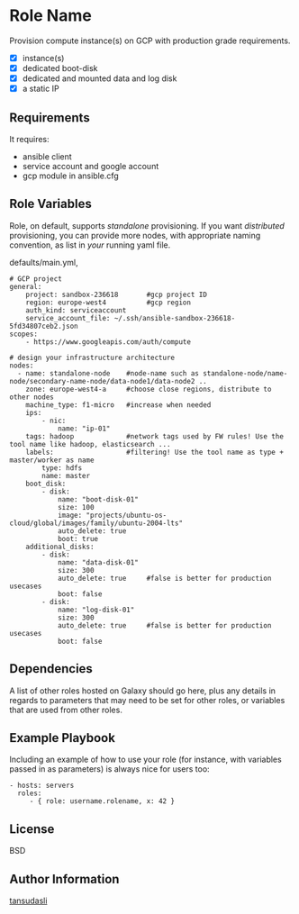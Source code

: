 Role Name
=========

Provision compute instance(s) on GCP with production grade requirements.

- [x] instance(s)
- [x] dedicated boot-disk
- [x] dedicated and mounted data and log disk
- [x] a static IP

Requirements
------------

It requires: 
- ansible client
- service account and google account
- gcp module in ansible.cfg

Role Variables
--------------

Role, on default, supports *standalone* provisioning. If you want *distributed* provisioning, you can provide more nodes, with appropriate naming convention, as list in _your_ running yaml file.

defaults/main.yml, 
```
# GCP project
general:
    project: sandbox-236618       #gcp project ID 
    region: europe-west4          #gcp region
    auth_kind: serviceaccount     
    service_account_file: ~/.ssh/ansible-sandbox-236618-5fd34807ceb2.json
scopes:
    - https://www.googleapis.com/auth/compute

# design your infrastructure architecture
nodes:
  - name: standalone-node    #node-name such as standalone-node/name-node/secondary-name-node/data-node1/data-node2 ..
    zone: europe-west4-a     #choose close regions, distribute to other nodes
    machine_type: f1-micro   #increase when needed
    ips:
        - nic: 
            name: "ip-01"
    tags: hadoop             #network tags used by FW rules! Use the tool name like hadoop, elasticsearch ...
    labels:                  #filtering! Use the tool name as type + master/worker as name
        type: hdfs
        name: master
    boot_disk:
        - disk:
            name: "boot-disk-01"
            size: 100
            image: "projects/ubuntu-os-cloud/global/images/family/ubuntu-2004-lts"
            auto_delete: true
            boot: true
    additional_disks:
        - disk: 
            name: "data-disk-01"
            size: 300
            auto_delete: true     #false is better for production usecases
            boot: false
        - disk: 
            name: "log-disk-01"
            size: 300
            auto_delete: true     #false is better for production usecases
            boot: false
```

Dependencies
------------

A list of other roles hosted on Galaxy should go here, plus any details in regards to parameters that may need to be set for other roles, or variables that are used from other roles.

Example Playbook
----------------

Including an example of how to use your role (for instance, with variables passed in as parameters) is always nice for users too:

    - hosts: servers
      roles:
         - { role: username.rolename, x: 42 }

License
-------

BSD

Author Information
------------------

[tansudasli](http://github.com/tansudasli)
